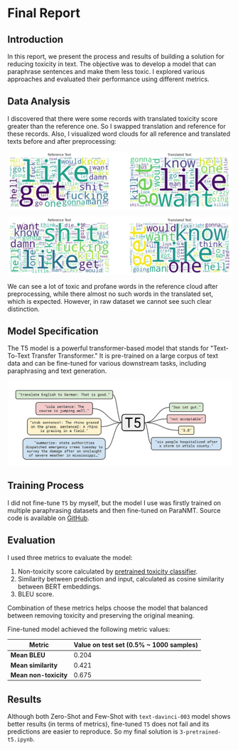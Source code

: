 # Final Report

## Introduction

In this report, we present the process and results of building a solution for reducing toxicity in
text. The objective was to develop a model that can paraphrase sentences and make them less toxic.
I explored various approaches and evaluated their performance using different metrics.

## Data Analysis

I discovered that there were some records with translated toxicity score greater than the reference
one. So I swapped translation and reference for these records. Also, I visualized word clouds for
all reference and translated texts before and after preprocessing:

![Word clouds for raw dataset](./figures/raw_dataset_wordcloud.png)

![Word clouds after preprocessing](./figures/dataset_wordcloud.png)

We can see a lot of toxic and profane words in the reference cloud after preprocessing, while there
almost no such words
in the translated set, which is expected. However, in raw dataset we cannot see such clear
distinction.

## Model Specification

The T5 model is a powerful transformer-based model that stands for "Text-To-Text Transfer
Transformer." It is pre-trained on a large corpus of text data and can be fine-tuned for various
downstream tasks, including paraphrasing and text generation.

![T5](figures/T5.png)

## Training Process

I did not fine-tune `T5` by myself, but the model I use was firstly trained on multiple paraphrasing
datasets and then fine-tuned on ParaNMT. Source code is available
on [GitHub](https://github.com/s-nlp/detox/blob/main/emnlp2021/style_transfer/mining_parallel_corpus/finetune_t5_on_mined.ipynb).

## Evaluation

I used three metrics to evaluate the model:

1. Non-toxicity score calculated
   by [pretrained toxicity classifier](https://huggingface.co/s-nlp/roberta_toxicity_classifier_v1).
2. Similarity between prediction and input, calculated as cosine similarity between BERT embeddings.
3. BLEU score.

Combination of these metrics helps choose the model that balanced between removing toxicity and
preserving the original meaning.

Fine-tuned model achieved the following metric values:

| Metric                | Value on test set (0.5% ~ 1000 samples) |
|-----------------------|-----------------------------------------|
| **Mean BLEU**         | 0.204                                   |
| **Mean similarity**   | 0.421                                   |
| **Mean non-toxicity** | 0.675                                   |

## Results

Although both Zero-Shot and Few-Shot with `text-davinci-003` model shows better
results (in terms of metrics), fine-tuned `T5` does not fail and its predictions are easier to
reproduce. So my final solution is `3-pretrained-t5.ipynb`.
